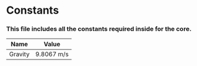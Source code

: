 # Constants

### This file includes all the constants required inside for the core.

| Name    | Value      |
| ------- | ---------- |
| Gravity | 9.8067 m/s |

